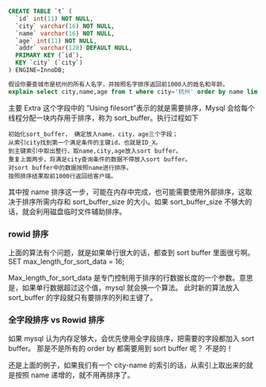 ```sql
CREATE TABLE `t` (
  `id` int(11) NOT NULL,
  `city` varchar(16) NOT NULL,
  `name` varchar(16) NOT NULL,
  `age` int(11) NOT NULL,
  `addr` varchar(128) DEFAULT NULL,
  PRIMARY KEY (`id`),
  KEY `city` (`city`)
) ENGINE=InnoDB;

假设你要查城市是杭州的所有人名字，并按照名字排序返回前1000人的姓名和年龄。
explain select city,name,age from t where city='杭州' order by name limit 1000 ;
```

主要 Extra 这个字段中的 “Using filesort”表示的就是需要排序，Mysql 会给每个线程分配一块内存用于排序，称为 sort_buffer。执行过程如下

```
初始化sort_buffer， 确定放入name，city，age三个字段；
从索引city找到第一个满足条件的主键id，也就是ID_X。
到主键索引中取出整行，取name,city,age放入sort buffer。
重复上面两步，将满足city查询条件的数据不停放入sort buffer。
对sort buffer中的数据按照name进行排序。
按照排序结果取前1000行返回给客户端。
```

其中按 name 排序这一步，可能在内存中完成，也可能需要使用外部排序，这取决于排序所需内存和 sort_buffer_size 的大小。如果 sort_buffer_size 不够大的话，就会利用磁盘临时文件辅助排序。

### rowid 排序

上面的算法有个问题，就是如果单行很大的话，都查到 sort buffer 里面很亏啊。
SET max_length_for_sort_data = 16;

Max_length_for_sort_data 是专门控制用于排序的行数据长度的一个参数。意思是，如果单行数据超过这个值，mysql 就会换一个算法。
此时新的算法放入 sort_buffer 的字段就只有要排序的列和主键了。

### 全字段排序 vs Rowid 排序

如果 mysql 认为内存足够大，会优先使用全字段排序，把需要的字段都加入 sort buffer。
那是不是所有的 order by 都需要用到 sort buffer 呢？ 不是的！

还是上面的例子，如果我们有一个 city-name 的索引的话，从索引上取出来的就是按照 name 递增的，就不用再排序了。
